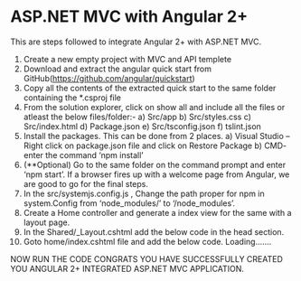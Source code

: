 # ASP.NET MVC with Angular 2+
This are steps followed to integrate Angular 2+ with ASP.NET MVC.
1)	Create a new empty project with MVC and API templete
2)	Download and extract the angular quick start from GitHub(https://github.com/angular/quickstart)
3)	Copy all the contents of the extracted quick start to the same folder containing the *.csproj file
4)	From the solution explorer, click on show all and include all the files or atleast the below files/folder:-
      a)	 Src/app
      b)	Src/styles.css
      c)	Src/index.html
      d)	Package.json
      e)	Src/tsconfig.json
      f)	tslint.json
5)	Install the packages. This can be done from 2 places.
      a)	Visual Studio – Right click on package.json file and click on Restore Package
      b)	CMD- enter the command ‘npm install’
6)	(**Optional) Go to the same folder on the command prompt and enter ‘npm start’. If a browser fires up with a welcome page from Angular, we are good to go for the final steps.
7)	In the src/systemjs.config.js , Change the path proper for npm in system.Config from ‘node_modules/’ to ‘/node_modules’.
8)	Create a Home controller and generate a index view for the same with a layout page.
9)	In the Shared/_Layout.cshtml add the below code in the head section.
      <base href="../../src/">
      <link rel="stylesheet" href="../../src/styles.css">
      <script src="../../node_modules/core-js/client/shim.min.js"></script>
  	  <script src="../../node_modules/zone.js/dist/zone.js"></script>
  	  <script src="../../node_modules/systemjs/dist/system.src.js"></script>
      <script src="../../src/systemjs.config.js"></script>
      <script>
          System.import('main.js').catch(function (err) { console.error(err); });
      </script>
10)	Goto home/index.cshtml file and add the below code.
      <my-app>Loading.......</my-app>


NOW RUN THE CODE 
CONGRATS YOU HAVE SUCCESSFULLY CREATED YOU ANGULAR 2+ INTEGRATED ASP.NET MVC APPLICATION.

